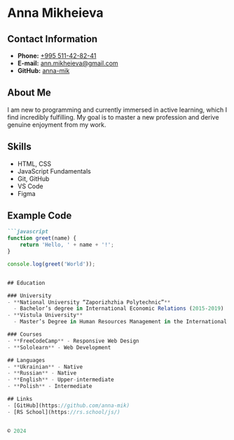 # Anna Mikheieva

## Contact Information
- **Phone:** [+995 511-42-82-41](tel:+995511428241)
- **E-mail:** [ann.mikheieva@gmail.com](mailto:ann.mikheieva@gmail.com)
- **GitHub:** [anna-mik](https://github.com/anna-mik)

## About Me
I am new to programming and currently immersed in active learning, which I find incredibly fulfilling. My goal is to master a new profession and derive genuine enjoyment from my work.

## Skills
- HTML, CSS
- JavaScript Fundamentals
- Git, GitHub
- VS Code
- Figma

## Example Code
```markdown
```javascript
function greet(name) {
    return 'Hello, ' + name + '!';
}

console.log(greet('World'));


## Education

### University
- **National University “Zaporizhzhia Polytechnic”**
  - Bachelor’s degree in International Economic Relations (2015-2019)
- **Vistula University**
  - Master’s Degree in Human Resources Management in the International Environment (2019-2021)

### Courses
- **FreeCodeCamp** - Responsive Web Design
- **Sololearn** - Web Development

## Languages
- **Ukrainian** - Native
- **Russian** - Native
- **English** - Upper-intermediate
- **Polish** - Intermediate

## Links
- [GitHub](https://github.com/anna-mik)
- [RS School](https://rs.school/js/)


© 2024
